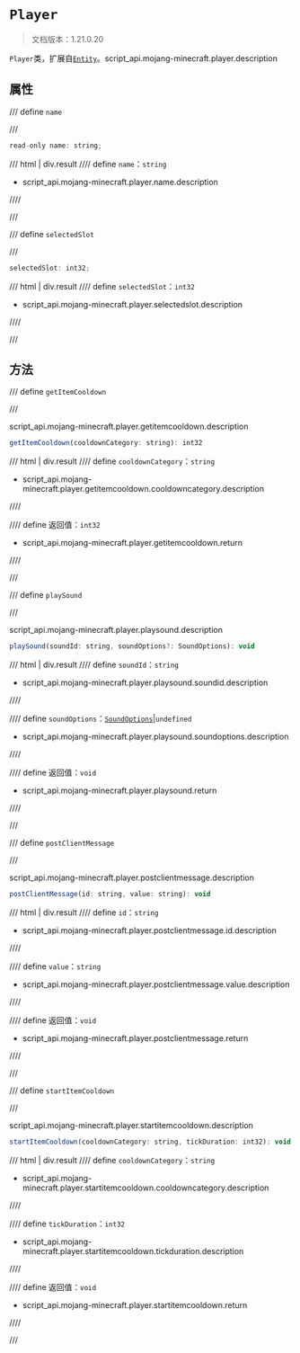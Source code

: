 # `Player`

> 文档版本：1.21.0.20

`Player`类，扩展自[`Entity`](./entity.md)。script_api.mojang-minecraft.player.description

## 属性

/// define
`name`


///

```js
read-only name: string;
```

/// html | div.result
//// define
`name`：`string`

- script_api.mojang-minecraft.player.name.description


////

///


/// define
`selectedSlot`


///

```js
selectedSlot: int32;
```

/// html | div.result
//// define
`selectedSlot`：`int32`

- script_api.mojang-minecraft.player.selectedslot.description


////

///


## 方法

/// define
`getItemCooldown`


///

script_api.mojang-minecraft.player.getitemcooldown.description

```js
getItemCooldown(cooldownCategory: string): int32
```

/// html | div.result
//// define
`cooldownCategory`：`string`

- script_api.mojang-minecraft.player.getitemcooldown.cooldowncategory.description


////

//// define
返回值：`int32`

- script_api.mojang-minecraft.player.getitemcooldown.return


////

///


/// define
`playSound`


///

script_api.mojang-minecraft.player.playsound.description

```js
playSound(soundId: string, soundOptions?: SoundOptions): void
```

/// html | div.result
//// define
`soundId`：`string`

- script_api.mojang-minecraft.player.playsound.soundid.description


////

//// define
`soundOptions`：[`SoundOptions`](./soundoptions.md)|`undefined`

- script_api.mojang-minecraft.player.playsound.soundoptions.description


////

//// define
返回值：`void`

- script_api.mojang-minecraft.player.playsound.return


////

///


/// define
`postClientMessage`


///

script_api.mojang-minecraft.player.postclientmessage.description

```js
postClientMessage(id: string, value: string): void
```

/// html | div.result
//// define
`id`：`string`

- script_api.mojang-minecraft.player.postclientmessage.id.description


////

//// define
`value`：`string`

- script_api.mojang-minecraft.player.postclientmessage.value.description


////

//// define
返回值：`void`

- script_api.mojang-minecraft.player.postclientmessage.return


////

///


/// define
`startItemCooldown`


///

script_api.mojang-minecraft.player.startitemcooldown.description

```js
startItemCooldown(cooldownCategory: string, tickDuration: int32): void
```

/// html | div.result
//// define
`cooldownCategory`：`string`

- script_api.mojang-minecraft.player.startitemcooldown.cooldowncategory.description


////

//// define
`tickDuration`：`int32`

- script_api.mojang-minecraft.player.startitemcooldown.tickduration.description


////

//// define
返回值：`void`

- script_api.mojang-minecraft.player.startitemcooldown.return


////

///

